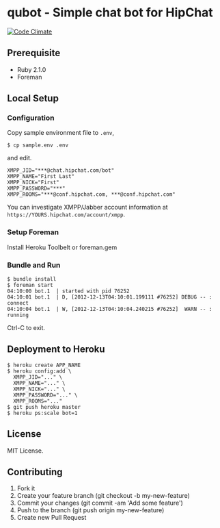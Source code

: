 # qubot - Simple chat bot for HipChat

[![Code Climate](https://codeclimate.com/github/qnyp/qubot.png)](https://codeclimate.com/github/qnyp/qubot)

## Prerequisite

* Ruby 2.1.0
* Foreman

## Local Setup

### Configuration

Copy sample environment file to `.env`,

```
$ cp sample.env .env
```

and edit.

```
XMPP_JID="***@chat.hipchat.com/bot"
XMPP_NAME="First Last"
XMPP_NICK="First"
XMPP_PASSWORD="***"
XMPP_ROOMS="***@conf.hipchat.com, ***@conf.hipchat.com"
```

You can investigate XMPP/Jabber account information at `https://YOURS.hipchat.com/account/xmpp`.

### Setup Foreman

Install Heroku Toolbelt or foreman.gem

### Bundle and Run

```
$ bundle install
$ foreman start
04:10:00 bot.1  | started with pid 76252
04:10:01 bot.1  | D, [2012-12-13T04:10:01.199111 #76252] DEBUG -- : connect
04:10:04 bot.1  | W, [2012-12-13T04:10:04.240215 #76252]  WARN -- : running
```

Ctrl-C to exit.

## Deployment to Heroku

```
$ heroku create APP_NAME
$ heroku config:add \
  XMPP_JID="..." \
  XMPP_NAME="..." \
  XMPP_NICK="..." \
  XMPP_PASSWORD="..." \
  XMPP_ROOMS="..."
$ git push heroku master
$ heroku ps:scale bot=1
```

## License

MIT License.

## Contributing

1. Fork it
2. Create your feature branch (git checkout -b my-new-feature)
3. Commit your changes (git commit -am 'Add some feature')
4. Push to the branch (git push origin my-new-feature)
5. Create new Pull Request
